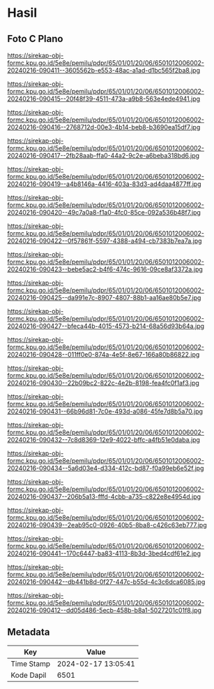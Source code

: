 # Hasil

## Foto C Plano

https://sirekap-obj-formc.kpu.go.id/5e8e/pemilu/pdpr/65/01/01/20/06/6501012006002-20240216-090411--3605562b-e553-48ac-a1ad-d1bc565f2ba8.jpg

https://sirekap-obj-formc.kpu.go.id/5e8e/pemilu/pdpr/65/01/01/20/06/6501012006002-20240216-090415--20f48f39-4511-473a-a9b8-563e4ede4941.jpg

https://sirekap-obj-formc.kpu.go.id/5e8e/pemilu/pdpr/65/01/01/20/06/6501012006002-20240216-090416--2768712d-00e3-4b14-beb8-b3690ea15df7.jpg

https://sirekap-obj-formc.kpu.go.id/5e8e/pemilu/pdpr/65/01/01/20/06/6501012006002-20240216-090417--2fb28aab-ffa0-44a2-9c2e-a6beba318bd6.jpg

https://sirekap-obj-formc.kpu.go.id/5e8e/pemilu/pdpr/65/01/01/20/06/6501012006002-20240216-090419--a4b8146a-4416-403a-83d3-ad4daa4877ff.jpg

https://sirekap-obj-formc.kpu.go.id/5e8e/pemilu/pdpr/65/01/01/20/06/6501012006002-20240216-090420--49c7a0a8-f1a0-4fc0-85ce-092a536b48f7.jpg

https://sirekap-obj-formc.kpu.go.id/5e8e/pemilu/pdpr/65/01/01/20/06/6501012006002-20240216-090422--0f57861f-5597-4388-a494-cb7383b7ea7a.jpg

https://sirekap-obj-formc.kpu.go.id/5e8e/pemilu/pdpr/65/01/01/20/06/6501012006002-20240216-090423--bebe5ac2-b4f6-474c-9616-09ce8af3372a.jpg

https://sirekap-obj-formc.kpu.go.id/5e8e/pemilu/pdpr/65/01/01/20/06/6501012006002-20240216-090425--da991e7c-8907-4807-88b1-aa16ae80b5e7.jpg

https://sirekap-obj-formc.kpu.go.id/5e8e/pemilu/pdpr/65/01/01/20/06/6501012006002-20240216-090427--bfeca44b-4015-4573-b214-68a56d93b64a.jpg

https://sirekap-obj-formc.kpu.go.id/5e8e/pemilu/pdpr/65/01/01/20/06/6501012006002-20240216-090428--011ff0e0-874a-4e5f-8e67-166a80b86822.jpg

https://sirekap-obj-formc.kpu.go.id/5e8e/pemilu/pdpr/65/01/01/20/06/6501012006002-20240216-090430--22b09bc2-822c-4e2b-8198-fea4fc0f1af3.jpg

https://sirekap-obj-formc.kpu.go.id/5e8e/pemilu/pdpr/65/01/01/20/06/6501012006002-20240216-090431--66b96d81-7c0e-493d-a086-45fe7d8b5a70.jpg

https://sirekap-obj-formc.kpu.go.id/5e8e/pemilu/pdpr/65/01/01/20/06/6501012006002-20240216-090432--7c8d8369-12e9-4022-bffc-a4fb51e0daba.jpg

https://sirekap-obj-formc.kpu.go.id/5e8e/pemilu/pdpr/65/01/01/20/06/6501012006002-20240216-090434--5a6d03e4-d334-412c-bd87-f0a99eb6e52f.jpg

https://sirekap-obj-formc.kpu.go.id/5e8e/pemilu/pdpr/65/01/01/20/06/6501012006002-20240216-090437--206b5a13-fffd-4cbb-a735-c822e8e4954d.jpg

https://sirekap-obj-formc.kpu.go.id/5e8e/pemilu/pdpr/65/01/01/20/06/6501012006002-20240216-090439--2eab95c0-0926-40b5-8ba8-c426c63eb777.jpg

https://sirekap-obj-formc.kpu.go.id/5e8e/pemilu/pdpr/65/01/01/20/06/6501012006002-20240216-090441--170c6447-ba83-4113-8b3d-3bed4cdf61e2.jpg

https://sirekap-obj-formc.kpu.go.id/5e8e/pemilu/pdpr/65/01/01/20/06/6501012006002-20240216-090442--db441b8d-0f27-447c-b55d-4c3c6dca6085.jpg

https://sirekap-obj-formc.kpu.go.id/5e8e/pemilu/pdpr/65/01/01/20/06/6501012006002-20240216-090412--dd05d486-5ecb-458b-b8a1-5027201c01f8.jpg


## Metadata

| Key        | Value               |
| ---------- | ------------------- |
| Time Stamp | 2024-02-17 13:05:41 |
| Kode Dapil | 6501                |



